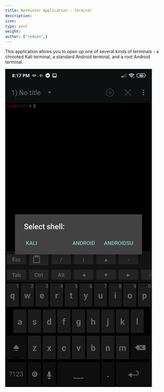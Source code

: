 ```yaml
---
title: NetHunter Application - Terminal
description:
icon:
type: post
weight:
author: ["re4son",]
---
```


This application allows you to open up one of several kinds of terminals - a chrooted Kali terminal, a standard Android terminal, and a root Android terminal.

![](nethunter-terminal.png)
